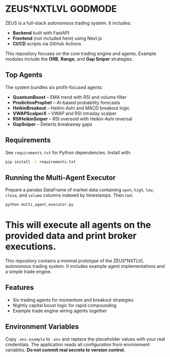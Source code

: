 # ZEUS°NXTLVL GODMODE
ZEUS is a full-stack autonomous trading system. It includes:

- **Backend** built with FastAPI
- **Frontend** (not included here) using Next.js
- **CI/CD** scripts via GitHub Actions

This repository focuses on the core trading engine and agents. Example modules include the **ORB**, **Range**, and **Gap Sniper** strategies.

## Top Agents

The system bundles six profit-focused agents:

- **QuantumBoost** – EMA trend with RSI and volume filter
- **PredictiveProphet** – AI-based probability forecasts
- **HeikinBreakout** – Heikin-Ashi and MACD breakout logic
- **VWAPScalperX** – VWAP and RSI intraday scalper
- **RSIHeikinSniper** – RSI oversold with Heikin-Ashi reversal
- **GapSniper** – Detects breakaway gaps

## Requirements

See `requirements.txt` for Python dependencies. Install with:

```bash
pip install -r requirements.txt
```

## Running the Multi-Agent Executor

Prepare a pandas DataFrame of market data containing `open`, `high`, `low`, `close`, and `volume` columns indexed by timestamps. Then run:

```bash
python multi_agent_executor.py
```

This will execute all agents on the provided data and print broker executions.
=======
This repository contains a minimal prototype of the ZEUS°NXTLVL autonomous trading system. It includes example agent implementations and a simple trade engine.

## Features
- Six trading agents for momentum and breakout strategies
- Nightly capital boost logic for rapid compounding
- Example trade engine wiring agents together


## Environment Variables

Copy `.env.example` to `.env` and replace the placeholder values with your real credentials. The application reads all configuration from environment variables. **Do not commit real secrets to version control.**